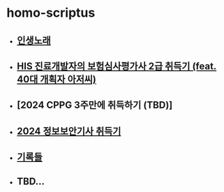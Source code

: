 # homo-scriptus

  - ## [인생노래](./songsinmylife.md)

  - ## [HIS 진료개발자의 보험심사평가사 2급 취득기 (feat. 40대 개획자 아저씨)](./getcertofclaim.md)

  - ## [2024 CPPG 3주만에 취득하기 (TBD)]
  
  - ## [2024 정보보안기사 취득기](./informationsecurityofficer.md)

  - ## [기록들](./lifenote.md)

  - ## TBD...

